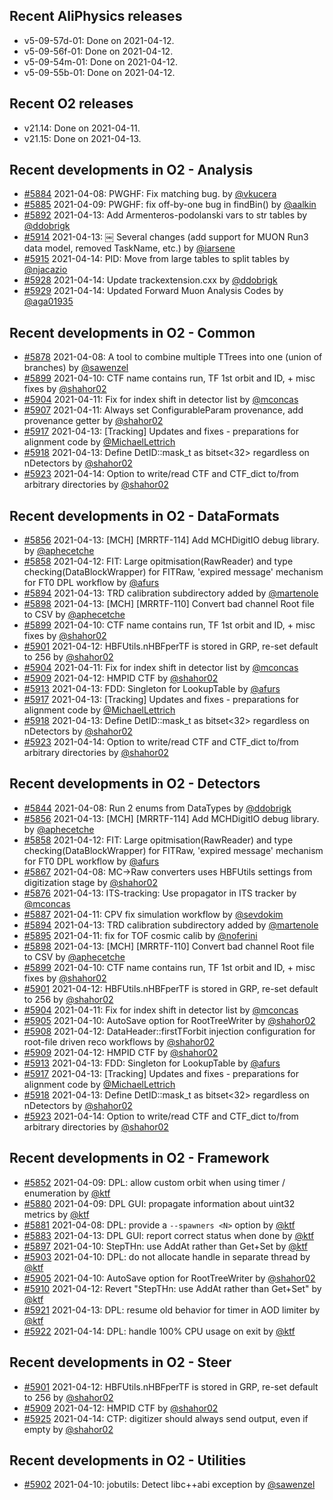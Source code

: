 ## Recent AliPhysics releases
- v5-09-57d-01: Done on 2021-04-12.
- v5-09-56f-01: Done on 2021-04-12.
- v5-09-54m-01: Done on 2021-04-12.
- v5-09-55b-01: Done on 2021-04-12.
## Recent O2 releases
- v21.14: Done on 2021-04-11.
- v21.15: Done on 2021-04-13.
## Recent developments in O2 - Analysis
- [#5884](https://github.com/AliceO2Group/AliceO2/pull/5884) 2021-04-08: PWGHF: Fix matching bug. by [@vkucera](https://github.com/vkucera)
- [#5885](https://github.com/AliceO2Group/AliceO2/pull/5885) 2021-04-09: PWGHF: fix off-by-one bug in findBin() by [@aalkin](https://github.com/aalkin)
- [#5892](https://github.com/AliceO2Group/AliceO2/pull/5892) 2021-04-13: Add Armenteros-podolanski vars to str tables by [@ddobrigk](https://github.com/ddobrigk)
- [#5914](https://github.com/AliceO2Group/AliceO2/pull/5914) 2021-04-13: ￼ Several changes (add support for MUON Run3 data model, removed TaskName, etc.) by [@iarsene](https://github.com/iarsene)
- [#5915](https://github.com/AliceO2Group/AliceO2/pull/5915) 2021-04-14: PID: Move from large tables to split tables by [@njacazio](https://github.com/njacazio)
- [#5928](https://github.com/AliceO2Group/AliceO2/pull/5928) 2021-04-14: Update trackextension.cxx by [@ddobrigk](https://github.com/ddobrigk)
- [#5929](https://github.com/AliceO2Group/AliceO2/pull/5929) 2021-04-14: Updated Forward Muon Analysis Codes by [@aga01935](https://github.com/aga01935)
## Recent developments in O2 - Common
- [#5878](https://github.com/AliceO2Group/AliceO2/pull/5878) 2021-04-08: A tool to combine multiple TTrees into one (union of branches) by [@sawenzel](https://github.com/sawenzel)
- [#5899](https://github.com/AliceO2Group/AliceO2/pull/5899) 2021-04-10: CTF name contains run, TF 1st orbit and ID, + misc fixes by [@shahor02](https://github.com/shahor02)
- [#5904](https://github.com/AliceO2Group/AliceO2/pull/5904) 2021-04-11: Fix for index shift in detector list by [@mconcas](https://github.com/mconcas)
- [#5907](https://github.com/AliceO2Group/AliceO2/pull/5907) 2021-04-11: Always set ConfigurableParam provenance, add provenance getter by [@shahor02](https://github.com/shahor02)
- [#5917](https://github.com/AliceO2Group/AliceO2/pull/5917) 2021-04-13: [Tracking] Updates and fixes  - preparations for alignment code  by [@MichaelLettrich](https://github.com/MichaelLettrich)
- [#5918](https://github.com/AliceO2Group/AliceO2/pull/5918) 2021-04-13: Define DetID::mask_t as bitset<32> regardless on nDetectors by [@shahor02](https://github.com/shahor02)
- [#5923](https://github.com/AliceO2Group/AliceO2/pull/5923) 2021-04-14: Option to write/read CTF and CTF_dict to/from arbitrary directories by [@shahor02](https://github.com/shahor02)
## Recent developments in O2 - DataFormats
- [#5856](https://github.com/AliceO2Group/AliceO2/pull/5856) 2021-04-13:  [MCH] [MRRTF-114] Add MCHDigitIO debug library. by [@aphecetche](https://github.com/aphecetche)
- [#5858](https://github.com/AliceO2Group/AliceO2/pull/5858) 2021-04-12: FIT: Large opitmisation(RawReader) and type checking(DataBlockWrapper) for FITRaw, 'expired message' mechanism for FT0 DPL workflow by [@afurs](https://github.com/afurs)
- [#5894](https://github.com/AliceO2Group/AliceO2/pull/5894) 2021-04-13: TRD calibration subdirectory added by [@martenole](https://github.com/martenole)
- [#5898](https://github.com/AliceO2Group/AliceO2/pull/5898) 2021-04-13: [MCH] [MRRTF-110] Convert bad channel Root file to CSV by [@aphecetche](https://github.com/aphecetche)
- [#5899](https://github.com/AliceO2Group/AliceO2/pull/5899) 2021-04-10: CTF name contains run, TF 1st orbit and ID, + misc fixes by [@shahor02](https://github.com/shahor02)
- [#5901](https://github.com/AliceO2Group/AliceO2/pull/5901) 2021-04-12: HBFUtils.nHBFperTF is stored in GRP, re-set default to 256 by [@shahor02](https://github.com/shahor02)
- [#5904](https://github.com/AliceO2Group/AliceO2/pull/5904) 2021-04-11: Fix for index shift in detector list by [@mconcas](https://github.com/mconcas)
- [#5909](https://github.com/AliceO2Group/AliceO2/pull/5909) 2021-04-12: HMPID CTF by [@shahor02](https://github.com/shahor02)
- [#5913](https://github.com/AliceO2Group/AliceO2/pull/5913) 2021-04-13: FDD: Singleton for LookupTable by [@afurs](https://github.com/afurs)
- [#5917](https://github.com/AliceO2Group/AliceO2/pull/5917) 2021-04-13: [Tracking] Updates and fixes  - preparations for alignment code  by [@MichaelLettrich](https://github.com/MichaelLettrich)
- [#5918](https://github.com/AliceO2Group/AliceO2/pull/5918) 2021-04-13: Define DetID::mask_t as bitset<32> regardless on nDetectors by [@shahor02](https://github.com/shahor02)
- [#5923](https://github.com/AliceO2Group/AliceO2/pull/5923) 2021-04-14: Option to write/read CTF and CTF_dict to/from arbitrary directories by [@shahor02](https://github.com/shahor02)
## Recent developments in O2 - Detectors
- [#5844](https://github.com/AliceO2Group/AliceO2/pull/5844) 2021-04-08: Run 2 enums from DataTypes by [@ddobrigk](https://github.com/ddobrigk)
- [#5856](https://github.com/AliceO2Group/AliceO2/pull/5856) 2021-04-13:  [MCH] [MRRTF-114] Add MCHDigitIO debug library. by [@aphecetche](https://github.com/aphecetche)
- [#5858](https://github.com/AliceO2Group/AliceO2/pull/5858) 2021-04-12: FIT: Large opitmisation(RawReader) and type checking(DataBlockWrapper) for FITRaw, 'expired message' mechanism for FT0 DPL workflow by [@afurs](https://github.com/afurs)
- [#5867](https://github.com/AliceO2Group/AliceO2/pull/5867) 2021-04-08: MC->Raw converters uses HBFUtils settings from digitization stage by [@shahor02](https://github.com/shahor02)
- [#5876](https://github.com/AliceO2Group/AliceO2/pull/5876) 2021-04-13: ITS-tracking: Use propagator in ITS tracker by [@mconcas](https://github.com/mconcas)
- [#5887](https://github.com/AliceO2Group/AliceO2/pull/5887) 2021-04-11: CPV fix simulation workflow by [@sevdokim](https://github.com/sevdokim)
- [#5894](https://github.com/AliceO2Group/AliceO2/pull/5894) 2021-04-13: TRD calibration subdirectory added by [@martenole](https://github.com/martenole)
- [#5895](https://github.com/AliceO2Group/AliceO2/pull/5895) 2021-04-11: fix for TOF cosmic calib by [@noferini](https://github.com/noferini)
- [#5898](https://github.com/AliceO2Group/AliceO2/pull/5898) 2021-04-13: [MCH] [MRRTF-110] Convert bad channel Root file to CSV by [@aphecetche](https://github.com/aphecetche)
- [#5899](https://github.com/AliceO2Group/AliceO2/pull/5899) 2021-04-10: CTF name contains run, TF 1st orbit and ID, + misc fixes by [@shahor02](https://github.com/shahor02)
- [#5901](https://github.com/AliceO2Group/AliceO2/pull/5901) 2021-04-12: HBFUtils.nHBFperTF is stored in GRP, re-set default to 256 by [@shahor02](https://github.com/shahor02)
- [#5904](https://github.com/AliceO2Group/AliceO2/pull/5904) 2021-04-11: Fix for index shift in detector list by [@mconcas](https://github.com/mconcas)
- [#5905](https://github.com/AliceO2Group/AliceO2/pull/5905) 2021-04-10:  AutoSave option for RootTreeWriter  by [@shahor02](https://github.com/shahor02)
- [#5908](https://github.com/AliceO2Group/AliceO2/pull/5908) 2021-04-12: DataHeader::firstTForbit injection configuration for root-file driven reco workflows by [@shahor02](https://github.com/shahor02)
- [#5909](https://github.com/AliceO2Group/AliceO2/pull/5909) 2021-04-12: HMPID CTF by [@shahor02](https://github.com/shahor02)
- [#5913](https://github.com/AliceO2Group/AliceO2/pull/5913) 2021-04-13: FDD: Singleton for LookupTable by [@afurs](https://github.com/afurs)
- [#5917](https://github.com/AliceO2Group/AliceO2/pull/5917) 2021-04-13: [Tracking] Updates and fixes  - preparations for alignment code  by [@MichaelLettrich](https://github.com/MichaelLettrich)
- [#5918](https://github.com/AliceO2Group/AliceO2/pull/5918) 2021-04-13: Define DetID::mask_t as bitset<32> regardless on nDetectors by [@shahor02](https://github.com/shahor02)
- [#5923](https://github.com/AliceO2Group/AliceO2/pull/5923) 2021-04-14: Option to write/read CTF and CTF_dict to/from arbitrary directories by [@shahor02](https://github.com/shahor02)
## Recent developments in O2 - Framework
- [#5852](https://github.com/AliceO2Group/AliceO2/pull/5852) 2021-04-09: DPL: allow custom orbit when using timer / enumeration by [@ktf](https://github.com/ktf)
- [#5880](https://github.com/AliceO2Group/AliceO2/pull/5880) 2021-04-09: DPL GUI: propagate information about uint32 metrics by [@ktf](https://github.com/ktf)
- [#5881](https://github.com/AliceO2Group/AliceO2/pull/5881) 2021-04-08: DPL: provide a `--spawners <N>` option by [@ktf](https://github.com/ktf)
- [#5883](https://github.com/AliceO2Group/AliceO2/pull/5883) 2021-04-13: DPL GUI: report correct status when done by [@ktf](https://github.com/ktf)
- [#5897](https://github.com/AliceO2Group/AliceO2/pull/5897) 2021-04-10: StepTHn: use AddAt rather than Get+Set by [@ktf](https://github.com/ktf)
- [#5903](https://github.com/AliceO2Group/AliceO2/pull/5903) 2021-04-10: DPL: do not allocate handle in separate thread by [@ktf](https://github.com/ktf)
- [#5905](https://github.com/AliceO2Group/AliceO2/pull/5905) 2021-04-10:  AutoSave option for RootTreeWriter  by [@shahor02](https://github.com/shahor02)
- [#5910](https://github.com/AliceO2Group/AliceO2/pull/5910) 2021-04-12: Revert "StepTHn: use AddAt rather than Get+Set" by [@ktf](https://github.com/ktf)
- [#5921](https://github.com/AliceO2Group/AliceO2/pull/5921) 2021-04-13: DPL: resume old behavior for timer in AOD limiter by [@ktf](https://github.com/ktf)
- [#5922](https://github.com/AliceO2Group/AliceO2/pull/5922) 2021-04-14: DPL: handle 100% CPU usage on exit by [@ktf](https://github.com/ktf)
## Recent developments in O2 - Steer
- [#5901](https://github.com/AliceO2Group/AliceO2/pull/5901) 2021-04-12: HBFUtils.nHBFperTF is stored in GRP, re-set default to 256 by [@shahor02](https://github.com/shahor02)
- [#5909](https://github.com/AliceO2Group/AliceO2/pull/5909) 2021-04-12: HMPID CTF by [@shahor02](https://github.com/shahor02)
- [#5925](https://github.com/AliceO2Group/AliceO2/pull/5925) 2021-04-14: CTP: digitizer should always send output, even if empty by [@shahor02](https://github.com/shahor02)
## Recent developments in O2 - Utilities
- [#5902](https://github.com/AliceO2Group/AliceO2/pull/5902) 2021-04-10: jobutils: Detect libc++abi exception by [@sawenzel](https://github.com/sawenzel)
